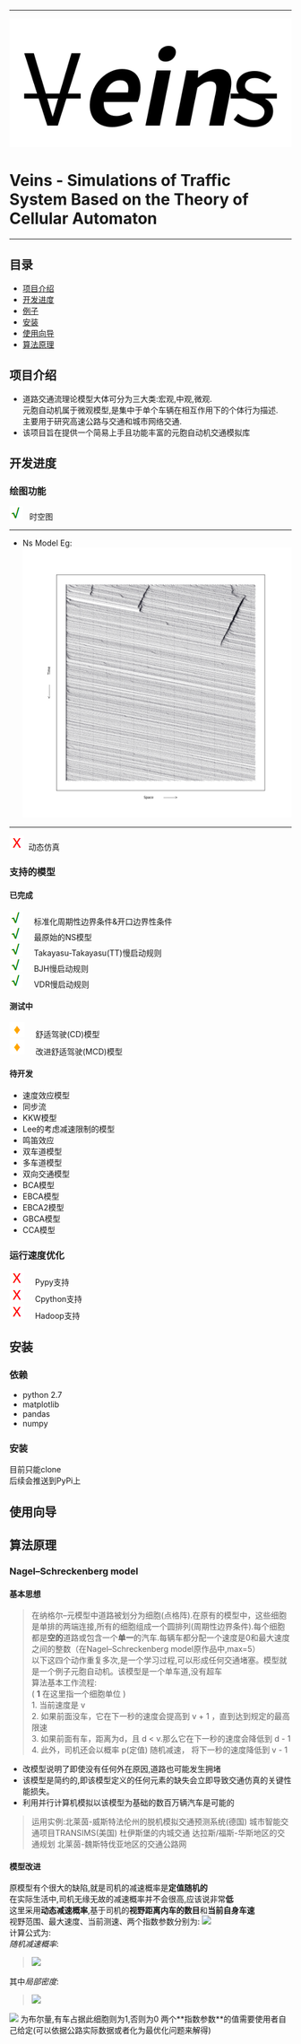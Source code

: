 ***
![](./Source/logo-main.png)
# Veins - Simulations of Traffic System Based on the Theory of Cellular Automaton
***
## 目录
* [项目介绍](#项目介绍)  
* [开发进度](#开发进度)
* [例子](#例子)
* [安装](#安装)
* [使用向导](#使用向导)  
* [算法原理](#算法原理)  

<a name="项目介绍"></a>
## 项目介绍
* 道路交通流理论模型大体可分为三大类:宏观,中观,微观.  
元胞自动机属于微观模型,是集中于单个车辆在相互作用下的个体行为描述.  
主要用于研究高速公路与交通和城市网络交通.
* 该项目旨在提供一个简易上手且功能丰富的元胞自动机交通模拟库

<a name="开发进度"></a>
## 开发进度  
### 绘图功能   
![](./Source/T.png) &nbsp; 时空图  
 ***  
* Ns Model Eg:
![](./Source/demo2.jpg)
 ***  

![](./Source/F.png) &nbsp;动态仿真


### 支持的模型
#### 已完成
![](./Source/T.png) &nbsp; &nbsp; 标准化周期性边界条件&开口边界性条件  
![](./Source/T.png) &nbsp; &nbsp; 最原始的NS模型   
![](./Source/T.png) &nbsp; &nbsp; Takayasu-Takayasu(TT)慢启动规则   
![](./Source/T.png) &nbsp; &nbsp; BJH慢启动规则  
![](./Source/T.png) &nbsp; &nbsp; VDR慢启动规则
#### 测试中
![](./Source/p.png) &nbsp; &nbsp; 舒适驾驶(CD)模型  
![](./Source/p.png) &nbsp; &nbsp; 改进舒适驾驶(MCD)模型
#### 待开发
* 速度效应模型
* 同步流
* KKW模型
* Lee的考虑减速限制的模型
* 鸣笛效应
* 双车道模型
* 多车道模型
* 双向交通模型
* BCA模型
* EBCA模型
* EBCA2模型
* GBCA模型
* CCA模型  

### 运行速度优化
![](./Source/F.png) &nbsp; &nbsp; Pypy支持  
![](./Source/F.png) &nbsp;  &nbsp; Cpython支持  
![](./Source/F.png) &nbsp;  &nbsp; Hadoop支持  

<a name="安装"></a>
## 安装
### 依赖
* python 2.7
* matplotlib
* pandas
* numpy

### 安装
目前只能clone  
后续会推送到PyPi上  

<a name="使用向导"></a>
## 使用向导


<a name="算法原理"></a>
## 算法原理
### Nagel–Schreckenberg model
#### 基本思想  
>在纳格尔–元模型中道路被划分为细胞(点格阵).在原有的模型中，这些细胞是单排的两端连接,所有的细胞组成一个圆排列(周期性边界条件).每个细胞都是**空的**道路或包含一个**单一**的汽车.每辆车都分配一个速度是0和最大速度之间的整数（在Nagel–Schreckenberg model原作品中,max=5）  
以下这四个动作重复多次,是一个学习过程,可以形成任何交通堵塞。模型就是一个例子元胞自动机。该模型是一个单车道,没有超车  
算法基本工作流程:  
    ( **1** 在这里指一个细胞单位 )  
    1. 当前速度是 v   
    2. 如果前面没车，它在下一秒的速度会提高到 v + 1 ，直到达到规定的最高限速  
    3. 如果前面有车，距离为d，且 d < v.那么它在下一秒的速度会降低到 d - 1   
    4. 此外，司机还会以概率 p(定值) 随机减速， 将下一秒的速度降低到 v - 1  

* 改模型说明了即使没有任何外在原因,道路也可能发生拥堵
* 该模型是简约的,即该模型定义的任何元素的缺失会立即导致交通仿真的关键性能损失。
* 利用并行计算机模拟以该模型为基础的数百万辆汽车是可能的

> 运用实例:北莱茵-威斯特法伦州的脱机模拟交通预测系统(德国)
城市智能交通项目TRANSIMS(美国)
杜伊斯堡的内城交通
达拉斯/福斯-华斯地区的交通规划
北莱茵-魏斯特伐亚地区的交通公路网


#### 模型改进
原模型有个很大的缺陷,就是司机的减速概率是**定值随机的**  
在实际生活中,司机无缘无故的减速概率并不会很高,应该说非常**低**  
这里采用**动态减速概率**,基于司机的**视野距离内车的数目**和**当前自身车速**  
视野范围、最大速度、当前测速、两个指数参数分别为: <img src="http://www.forkosh.com/mathtex.cgi?\delta.V_{max}.v_i.\alpha.\beta.">  
计算公式为:  
*随机减速概率*:  
> <img src="http://www.forkosh.com/mathtex.cgi?p=\rho_l^\alpha(v_i(t)/V_{max})^\beta">  
其中*局部密度*:  
> <img src="http://www.forkosh.com/mathtex.cgi?\rho_l=1/\delta(\sum_{r=i+1}^{i+\delta})\eta(r)">   
<img src="http://www.forkosh.com/mathtex.cgi?\eta(r)">
为布尔量,有车占据此细胞则为1,否则为0  
两个**指数参数**的值需要使用者自己给定(可以依据公路实际数据或者化为最优化问题来解得)  
